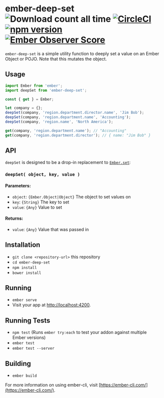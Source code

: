 # ember-deep-set ![Download count all time](https://img.shields.io/npm/dt/ember-deep-set.svg) [![CircleCI](https://circleci.com/gh/poteto/ember-deep-set.svg?style=shield)](https://circleci.com/gh/poteto/ember-deep-set) [![npm version](https://badge.fury.io/js/ember-deep-set.svg)](https://badge.fury.io/js/ember-deep-set) [![Ember Observer Score](http://emberobserver.com/badges/ember-deep-set.svg)](http://emberobserver.com/addons/ember-deep-set)

`ember-deep-set` is a simple utility function to deeply set a value on an Ember Object or POJO. Note that this mutates the object.

## Usage

```js
import Ember from 'ember';
import deepSet from 'ember-deep-set';

const { get } = Ember;

let company = {};
deepSet(company, 'region.department.director.name', 'Jim Bob');
deepSet(company, 'region.department.name', 'Accounting');
deepSet(company, 'region.name', 'North America');

get(company, 'region.department.name'); // "Accounting"
get(company, 'region.department.director'); // { name: "Jim Bob" }
```

## API

`deepSet` is designed to be a drop-in replacement to [`Ember.set`](http://emberjs.com/api/classes/Ember.html#method_set):

### `deepSet( object, key, value )`

#### Parameters:

- `object`: `{Ember.Object|Object}` The object to set values on
- `key`: `{String}` The key to set
- `value`: `{Any}` Value to set

#### Returns:

- `value`: `{Any}` Value that was passed in

## Installation

* `git clone <repository-url>` this repository
* `cd ember-deep-set`
* `npm install`
* `bower install`

## Running

* `ember serve`
* Visit your app at [http://localhost:4200](http://localhost:4200).

## Running Tests

* `npm test` (Runs `ember try:each` to test your addon against multiple Ember versions)
* `ember test`
* `ember test --server`

## Building

* `ember build`

For more information on using ember-cli, visit [https://ember-cli.com/](https://ember-cli.com/).
